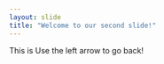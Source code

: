 ```yaml
--- 
layout: slide
title: "Welcome to our second slide!"
---
```

This is 
Use the left arrow to go back!